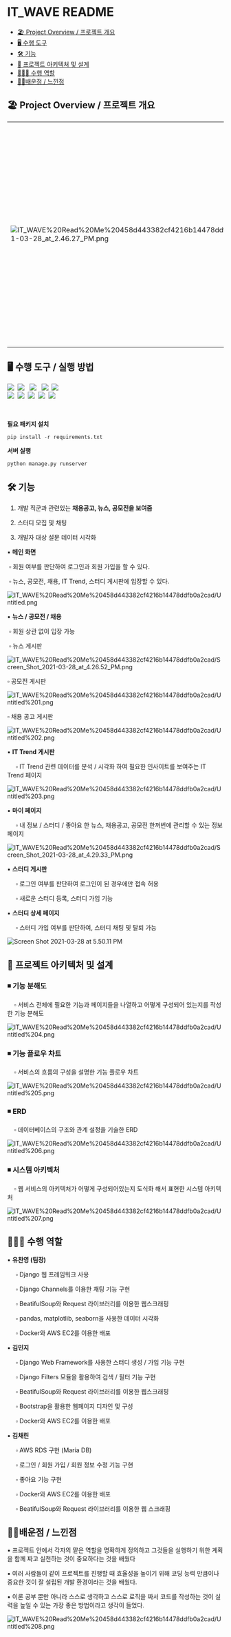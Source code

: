 # IT_WAVE README

  * [🏖️ Project Overview / 프로젝트 개요](https://github.com/Poor-Condition/IT_WAVE#%EF%B8%8F-project-overview--%ED%94%84%EB%A1%9C%EC%A0%9D%ED%8A%B8-%EA%B0%9C%EC%9A%94)
  * [🖥️ 수행 도구](https://github.com/Poor-Condition/IT_WAVE#%EF%B8%8F-%EC%88%98%ED%96%89-%EB%8F%84%EA%B5%AC--%EC%8B%A4%ED%96%89-%EB%B0%A9%EB%B2%95)
  * [🛠️ 기능](https://github.com/Poor-Condition/IT_WAVE#%EF%B8%8F-%EA%B8%B0%EB%8A%A5)
  * [📖 프로젝트 아키텍처 및 설계](https://github.com/Poor-Condition/IT_WAVE#-%ED%94%84%EB%A1%9C%EC%A0%9D%ED%8A%B8-%EC%95%84%ED%82%A4%ED%85%8D%EC%B2%98-%EB%B0%8F-%EC%84%A4%EA%B3%84)
  * [🙋🏻‍♂️ 수행 역할](https://github.com/Poor-Condition/IT_WAVE#%EF%B8%8F-%EC%88%98%ED%96%89-%EC%97%AD%ED%95%A0)
  * [👩‍💻배운점 / 느낀점](https://github.com/Poor-Condition/IT_WAVE#%EB%B0%B0%EC%9A%B4%EC%A0%90--%EB%8A%90%EB%82%80%EC%A0%90)



## 🏖️ Project Overview / 프로젝트 개요

|                                                              |                                                              |
| ------------------------------------------------------------ | :----------------------------------------------------------- |
| ![IT_WAVE%20Read%20Me%20458d443382cf4216b14478ddfb0a2cad/Screen_Shot_2021-03-28_at_2.46.27_PM.png](assets/Screen_Shot_2021-03-28_at_2.46.27_PM.png) | ▪기획 의도<br />&nbsp;&nbsp;&nbsp;&nbsp;▫ IT 취업 준비생들이 필요로 하는 취업정보 (채용공고, 공모전, 뉴스)를 모아서 보여줄수 있는 웹사이트를 기획<br />&nbsp;&nbsp;&nbsp;&nbsp;▫ IT 현업 종사자, 다른 취업 준비생들과 소통하고 커리어를 쌓아갈 수 있는 커뮤니티를 기획<br /><br />▪ 웹사이트 링크: [www.itwave.site<br />](http://www.itwave.site)<br />▪ 프로젝트 포트폴리오: [컨디션난조_IT_WAVE_포트폴리오.pdf](https://drive.google.com/file/d/1sfaWo-qPXVE2zhVZeB6UsbKWGWvh6neN/view?usp=sharing) |



## 🖥️ 수행 도구 / 실행 방법

<p align="left">
<img src="https://img.shields.io/badge/Python-3776AB?style=flat-square&logo=Python&logoColor=white"/>&nbsp
<img src="https://img.shields.io/badge/JavaScript-F7DF1E?style=flat-square&logo=JavaScript&logoColor=white"/> &nbsp
<img src="https://img.shields.io/badge/HTML5-E34F26?style=flat-square&logo=HTML5&logoColor=white"/>  &nbsp
<img src="https://img.shields.io/badge/CSS3-1572B6?style=flat-square&logo=CSS3&logoColor=white"/>&nbsp
<img src="https://img.shields.io/badge/Bootstrap-7952B3?style=flat-square&logo=Bootstrap&logoColor=white"/> &nbsp</br>
<img src="https://img.shields.io/badge/Django-092E20?style=flat-square&logo=Django&logoColor=white"/>&nbsp
<img src="https://img.shields.io/badge/Amazon AWS-232F3E?style=flat-square&logo=AWS&logoColor=white"/>&nbsp
<img src="https://img.shields.io/badge/Docker-2496ED?style=flat-square&logo=Docker&logoColor=white"/>&nbsp
<img src="https://img.shields.io/badge/MariaDB-003545?style=flat-square&logo=MariaDB&logoColor=white"/>&nbsp
<img src="https://img.shields.io/badge/GitHub-181717?style=flat-square&logo=GitHub&logoColor=white"/>&nbsp
</p>&nbsp&nbsp&nbsp&nbsp

**필요 패키지 설치**

```python
pip install -r requirements.txt
```

**서버 실행**

```python
python manage.py runserver
```



## 🛠️ 기능

1. 개발 직군과 관련있는 **채용공고, 뉴스, 공모전을 보여줌**

2. 스터디 모집 및 채팅

3. 개발자 대상 설문 데이터 시각화



▪ **메인 화면**

​	▫ 회원 여부를 판단하여 로그인과 회원 가입을 할 수 있다.

​	▫ 뉴스, 공모전, 채용, IT Trend, 스터디 게시판에 입장할 수 있다.

![IT_WAVE%20Read%20Me%20458d443382cf4216b14478ddfb0a2cad/Untitled.png](assets/Untitled.png)



▪ **뉴스 / 공모전 / 채용**

​	▫ 회원 상관 없이 입장 가능

​	▫ 뉴스 게시판

![IT_WAVE%20Read%20Me%20458d443382cf4216b14478ddfb0a2cad/Screen_Shot_2021-03-28_at_4.26.52_PM.png](assets/Screen_Shot_2021-03-28_at_4.26.52_PM.png)

▫ 공모전 게시판

![IT_WAVE%20Read%20Me%20458d443382cf4216b14478ddfb0a2cad/Untitled%201.png](assets/Untitled_1.png)

▫ 채용 공고 게시판

![IT_WAVE%20Read%20Me%20458d443382cf4216b14478ddfb0a2cad/Untitled%202.png](assets/Untitled_2.png)

▪ **IT Trend 게시판**

​	&nbsp;&nbsp;&nbsp;&nbsp;▫ IT Trend 관련 데이터를 분석 / 시각화 하여 필요한 인사이트를 보여주는 IT Trend 페이지

![IT_WAVE%20Read%20Me%20458d443382cf4216b14478ddfb0a2cad/Untitled%203.png](assets/Untitled_3.png)

▪ **마이 페이지**

​	&nbsp;&nbsp;&nbsp;&nbsp;▫ 내 정보 / 스터디 / 좋아요 한 뉴스, 채용공고, 공모전 한꺼번에 관리할 수 있는 정보 페이지

![IT_WAVE%20Read%20Me%20458d443382cf4216b14478ddfb0a2cad/Screen_Shot_2021-03-28_at_4.29.33_PM.png](assets/Screen_Shot_2021-03-28_at_4.29.33_PM.png)

▪ **스터디 게시판**

​	&nbsp;&nbsp;&nbsp;&nbsp;▫ 로그인 여부를 판단하여 로그인이 된 경우에만 접속 허용

​	&nbsp;&nbsp;&nbsp;&nbsp;▫ 새로운 스터디 등록, 스터디 가입 기능

▪ **스터디 상세 페이지**

​	&nbsp;&nbsp;&nbsp;&nbsp;▫ 스터디 가입 여부를 판단하여, 스터디 채팅 및 탈퇴 가능

![Screen Shot 2021-03-28 at 5.50.11 PM](assets/study_chat.png)

## 📖 프로젝트 아키텍처 및 설계

### ◾ 기능 분해도

&nbsp;&nbsp;&nbsp;&nbsp;▫ 서비스 전체에 필요한 기능과 페이지들을 나열하고 어떻게 구성되어 있는지를 작성한 기능 분해도

![IT_WAVE%20Read%20Me%20458d443382cf4216b14478ddfb0a2cad/Untitled%204.png](assets/Untitled_4.png)

### ◾ 기능 플로우 차트

&nbsp;&nbsp;&nbsp;&nbsp;▫ 서비스의 흐름의 구성을 설명한 기능 플로우 차트

![IT_WAVE%20Read%20Me%20458d443382cf4216b14478ddfb0a2cad/Untitled%205.png](assets/Untitled_5.png)

### ◾ ERD

&nbsp;&nbsp;&nbsp;&nbsp;▫ 데이터베이스의 구조와 관계 설정을 기술한 ERD

![IT_WAVE%20Read%20Me%20458d443382cf4216b14478ddfb0a2cad/Untitled%206.png](assets/Untitled_6.png)

### ◾ 시스템 아키텍처

&nbsp;&nbsp;&nbsp;&nbsp;▫ 웹 서비스의 아키텍처가 어떻게 구성되어있는지 도식화 해서 표현한 시스템 아키텍처

![IT_WAVE%20Read%20Me%20458d443382cf4216b14478ddfb0a2cad/Untitled%207.png](assets/Untitled_7.png)

## 🙋🏻‍♂️ 수행 역할

▪ **유찬영 (팀장)**

​	&nbsp;&nbsp;&nbsp;&nbsp;▫ Django 웹 프레임워크 사용

​	&nbsp;&nbsp;&nbsp;&nbsp;▫ Django Channels를 이용한 채팅 기능 구현

​	&nbsp;&nbsp;&nbsp;&nbsp;▫ BeatifulSoup와 Request 라이브러리를 이용한 웹스크래핑

​	&nbsp;&nbsp;&nbsp;&nbsp;▫ pandas, matplotlib, seaborn을 사용한 데이터 시각화

​	&nbsp;&nbsp;&nbsp;&nbsp;▫ Docker와 AWS EC2를 이용한 배포

▪ **김민지**

​	&nbsp;&nbsp;&nbsp;&nbsp;▫ Django Web Framework를 사용한 스터디 생성 / 가입 기능 구현

​	&nbsp;&nbsp;&nbsp;&nbsp;▫ Django Filters 모듈을 활용하여 검색 / 필터 기능 구현

​	&nbsp;&nbsp;&nbsp;&nbsp;▫ BeatifulSoup와 Request 라이브러리를 이용한 웹스크래핑

​	&nbsp;&nbsp;&nbsp;&nbsp;▫ Bootstrap을 활용한 웹페이지 디자인 및 구성

​	&nbsp;&nbsp;&nbsp;&nbsp;▫ Docker와 AWS EC2를 이용한 배포

▪ **김채린**

​	&nbsp;&nbsp;&nbsp;&nbsp;▫ AWS RDS 구현 (Maria DB)

​	&nbsp;&nbsp;&nbsp;&nbsp;▫ 로그인 / 회원 가입 /  회원 정보 수정 기능 구현

​	&nbsp;&nbsp;&nbsp;&nbsp;▫ 좋아요 기능 구현

​	&nbsp;&nbsp;&nbsp;&nbsp;▫ Docker와 AWS EC2를 이용한 배포

​	&nbsp;&nbsp;&nbsp;&nbsp;▫ BeatifulSoup와 Request 라이브러리를 이용한 웹 스크래핑

## 👩‍💻배운점 / 느낀점

▪  프로젝트 안에서 각자의 맡은 역할을 명확하게 정의하고 그것들을 실행하기 위한 계획을 함께 짜고 실천하는 것이 중요하다는 것을 배웠다

▪  여러 사람들이 같이 프로젝트를 진행할 때 효율성을 높이기 위해 코딩 능력 만큼이나 중요한 것이 잘 설립된 개발 환경이라는 것을 배웠다.

▪  이론 공부 뿐만 아니라 스스로 생각하고 스스로 로직을 짜서 코드를 작성하는 것이 실력을 높일 수 있는 가장 좋은 방법이라고 생각이 들었다.

![IT_WAVE%20Read%20Me%20458d443382cf4216b14478ddfb0a2cad/Untitled%208.png](assets/Untitled_8.png)
